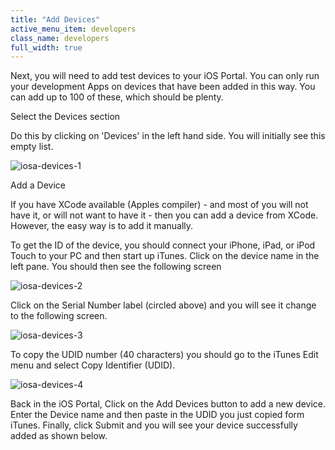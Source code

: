 ```yaml
---
title: "Add Devices"
active_menu_item: developers
class_name: developers
full_width: true
---
```



Next, you will need to add test devices to your iOS Portal. You can only run your development Apps on devices that have been added in this way. You can add up to 100 of these, which should be plenty.

Select the Devices section

Do this by clicking on 'Devices' in the left hand side. You will initially see this empty list.

![iosa-devices-1](/img/docs/iosa-devices-1.zoom67.png)

Add a Device

If you have XCode available (Apples compiler) - and most of you will not have it, or will not want to have it - then you can add a device from XCode. However, the easy way is to add it manually.

To get the ID of the device, you should connect your iPhone, iPad, or iPod Touch to your PC and then start up iTunes. Click on the device name in the left pane. You should then see the following screen

![iosa-devices-2](/img/docs/iosa-devices-2.zoom68.png)

Click on the Serial Number label (circled above) and you will see it change to the following screen.

![iosa-devices-3](/img/docs/iosa-devices-3.zoom82.png)

To copy the UDID number (40 characters) you should go to the iTunes Edit menu and select Copy Identifier (UDID).

![iosa-devices-4](/img/docs/iosa-devices-4.zoom68.png)

Back in the iOS Portal, Click on the Add Devices button to add a new device. Enter the Device name and then paste in the UDID you just copied form iTunes. Finally, click Submit and you will see your device successfully added as shown below.

